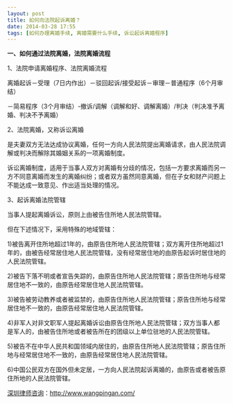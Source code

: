 ```yaml
---
layout: post
title: 如何向法院起诉离婚？
date: 2014-03-28 17:55
tags: [如何办理离婚手续, 离婚需要什么手续, 诉讼起诉离婚程序]
---
```

<strong>一、如何通过法院离婚，法院离婚流程</strong>

1、法院申请离婚程序、法院离婚流程

离婚起诉－受理（7日内作出）－驳回起诉/接受起诉－审理－普通程序（6个月审结）

－简易程序（3个月审结）-撤诉/调解（调解和好、调解离婚）/判决（判决准予离婚、判决不予离婚）

2、法院离婚，又称诉讼离婚

是夫妻双方无法达成协议离婚，任何一方向人民法院提出离婚请求，由人民法院调解或判决而解除其婚姻关系的一项离婚制度。

诉讼离婚制度，适用于当事人双方对离婚有分歧的情况，包括一方要求离婚而另一方不同意离婚而发生的离婚纠纷；或者双方虽然同意离婚，但在子女和财产问题上不能达成一致意见、作出适当处理的情况。

3、起诉离婚法院管辖

当事人提起离婚诉讼，原则上由被告住所地人民法院管辖。

但在下述情况下，采用特殊的地域管辖：

1)被告离开住所地超过1年的，由原告住所地人民法院管辖；双方离开住所地超过1年的，由被告经常居住地人民法院管辖，没有经常居住地的由原告起诉时居住地的人民法院管辖。

2)被告下落不明或者宣告失踪的，由原告住所地人民法院管辖；原告住所地与经常居住地不一致的，由原告经常居住地人民法院管辖。

3)被告被劳动教养或者被监禁的，由原告住所地人民法院管辖；原告住所地与经常居住地不一致的，由原告经常居住地人民法院管辖。

4)非军人对非文职军人提起离婚诉讼由原告住所地人民法院管辖；双方当事人都是军人的，由被告住所地或者被告所在的团级以上单位驻地的人民法院管辖。

5)被告不在中华人民共和国领域内居住的，由原告住所地人民法院管辖；原告住所地与经常居住地不一致的，由原告经常居住地人民法院管辖。

6)中国公民双方在国外但未定居，一方向人民法院起诉离婚的，由原告或者被告原住所地的人民法院管辖。

<a href="http://www.wangpingan.com/">深圳律师咨询</a>：<a href="http://www.wangpingan.com/">http://www.wangpingan.com/</a>

